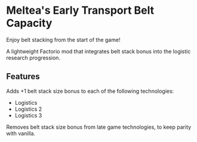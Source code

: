 
# Meltea's Early Transport Belt Capacity 

Enjoy belt stacking from the start of the game!

A lightweight Factorio mod that integrates belt stack bonus into the logistic
research progression.

## Features

Adds +1 belt stack size bonus to each of the following technologies:

* Logistics
* Logistics 2
* Logistics 3

Removes belt stack size bonus from late game technologies, to keep parity with
vanilla.
